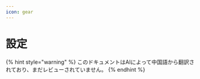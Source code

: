 ```yaml
---
icon: gear
---
```

# 設定


{% hint style="warning" %}
このドキュメントはAIによって中国語から翻訳されており、まだレビューされていません。
{% endhint %}


